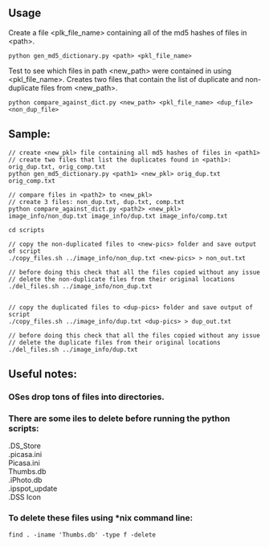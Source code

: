 Usage
-----

Create a file <plk_file_name> containing all of the md5 hashes of files in \<path>.

`python gen_md5_dictionary.py <path> <pkl_file_name>`

Test to see which files in path <new_path> were contained in <path> using <pkl_file_name>. Creates two files that contain the list of duplicate and non-duplicate files from <new_path>. 

`python compare_against_dict.py <new_path> <pkl_file_name> <dup_file> <non_dup_file>`



## Sample:

```
// create <new_pkl> file containing all md5 hashes of files in <path1>
// create two files that list the duplicates found in <path1>: orig_dup.txt, orig_comp.txt
python gen_md5_dictionary.py <path1> <new_pkl> orig_dup.txt orig_comp.txt

// compare files in <path2> to <new_pkl>
// create 3 files: non_dup.txt, dup.txt, comp.txt
python compare_against_dict.py <path2> <new_pkl> image_info/non_dup.txt image_info/dup.txt image_info/comp.txt

cd scripts

// copy the non-duplicated files to <new-pics> folder and save output of script
./copy_files.sh ../image_info/non_dup.txt <new-pics> > non_out.txt

// before doing this check that all the files copied without any issue
// delete the non-duplicate files from their original locations
./del_files.sh ../image_info/non_dup.txt


// copy the duplicated files to <dup-pics> folder and save output of script
./copy_files.sh ../image_info/dup.txt <dup-pics> > dup_out.txt

// before doing this check that all the files copied without any issue
// delete the duplicate files from their original locations
./del_files.sh ../image_info/dup.txt

```

## Useful notes:
### OSes drop tons of files into directories.
### There are some iles to delete before running the python scripts:

.DS_Store  
.picasa.ini  
Picasa.ini  
Thumbs.db  
.iPhoto.db  
.ipspot_update  
.DSS
Icon

### To delete these files using *nix command line:
` find . -iname 'Thumbs.db' -type f -delete `

